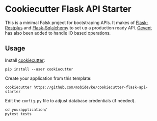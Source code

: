 # Cookiecutter Flask API Starter

This is a minimal Falsk project for bootstraping APIs. It makes of [Flask-Restplus](https://github.com/noirbizarre/flask-restplus) 
and [Flask-Sqlalchemy](https://github.com/pallets/flask-sqlalchemy) to set up a production ready API. [Gevent](https://github.com/gevent/gevent)
has also been added to handle IO based operations.

## Usage

Install [cookiecutter](https://github.com/audreyr/cookiecutter):

    pip install --user cookiecutter

Create your application from this template:

    cookiecutter https://github.com/mobidevke/cookiecutter-flask-api-starter
    
Edit the `config.py` file to adjust database credentials (if needed).

```
cd yourapplication/
pytest tests
```

